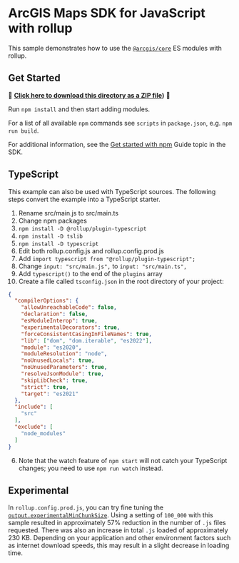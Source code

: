 # ArcGIS Maps SDK for JavaScript with rollup

This sample demonstrates how to use the [`@arcgis/core`](https://www.npmjs.com/package/@arcgis/core) ES modules with rollup.

## Get Started

📁 **[Click here to download this directory as a ZIP file](https://download-directory.github.io?url=https://github.com/Esri/jsapi-resources/tree/main/core-samples/rollup/))** 📁

Run `npm install` and then start adding modules.

For a list of all available `npm` commands see `scripts` in `package.json`, e.g. `npm run build`.

For additional information, see the [Get started with npm](https://developers.arcgis.com/javascript/latest/get-started-npm/#api) Guide topic in the SDK.

## TypeScript
This example can also be used with TypeScript sources. The following steps convert the example into a TypeScript starter.

1. Rename src/main.js to src/main.ts
2. Change npm packages
 1. `npm install -D @rollup/plugin-typescript`
 2. `npm install -D tslib`
 3. `npm install -D typescript`
3. Edit both rollup.config.js and rollup.config.prod.js
 1. Add `import typescript from "@rollup/plugin-typescript";`
 2. Change `input: "src/main.js",` to `input: "src/main.ts",`
 3. Add `typescript()` to the end of the `plugins` array
4. Create a file called `tsconfig.json` in the root directory of your project:
```json
{
  "compilerOptions": {
    "allowUnreachableCode": false,
    "declaration": false,
    "esModuleInterop": true,
    "experimentalDecorators": true,
    "forceConsistentCasingInFileNames": true,
    "lib": ["dom", "dom.iterable", "es2022"],
    "module": "es2020",
    "moduleResolution": "node",
    "noUnusedLocals": true,
    "noUnusedParameters": true,
    "resolveJsonModule": true,
    "skipLibCheck": true,
    "strict": true,
    "target": "es2021"
  },
  "include": [
    "src"
  ],
  "exclude": [
    "node_modules"
  ]
}
```
6. Note that the watch feature of `npm start` will not catch your TypeScript changes; you need to use `npm run watch` instead.

## Experimental

In `rollup.config.prod.js`, you can try fine tuning the [`output.experimentalMinChunkSize`](https://rollupjs.org/configuration-options/#output-experimentalminchunksize). Using a setting of `100_000` with this sample resulted in approximately 57% reduction in the number of `.js` files requested. There was also an increase in total `.js` loaded of approximately 230 KB. Depending on your application and other environment factors such as internet download speeds, this may result in a slight decrease in loading time.
